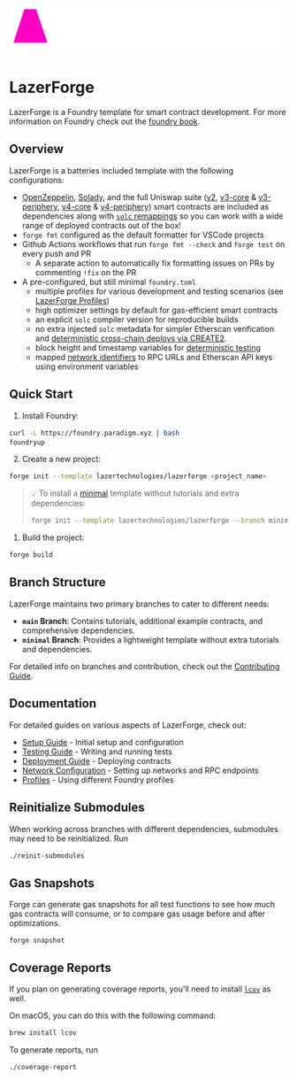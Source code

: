 ![LazerForge Logo](.github/lazerforge_logo_pink.png)

# LazerForge

LazerForge is a Foundry template for smart contract development. For more information on Foundry check out the [foundry book](https://book.getfoundry.sh/).

## Overview

LazerForge is a batteries included template with the following configurations:

- [OpenZeppelin](https://github.com/OpenZeppelin/openzeppelin-contracts), [Solady](https://github.com/Vectorized/solady), and the full Uniswap suite ([v2](https://github.com/uniswap/v2-core), [v3-core](https://github.com/uniswap/v3-core) & [v3-periphery](https://github.com/uniswap/v3-periphery), [v4-core](https://github.com/uniswap/v4-core) & [v4-periphery](https://github.com/uniswap/v4-periphery)) smart contracts are included as dependencies along with [`solc` remappings](https://docs.soliditylang.org/en/latest/path-resolution.html#import-remapping) so you can work with a wide range of deployed contracts out of the box!
- `forge fmt` configured as the default formatter for VSCode projects
- Github Actions workflows that run `forge fmt --check` and `forge test` on every push and PR
  - A separate action to automatically fix formatting issues on PRs by commenting `!fix` on the PR
- A pre-configured, but still minimal `foundry.toml`
  - multiple profiles for various development and testing scenarios (see [LazerForge Profiles](lazerTutorial/profiles.md))
  - high optimizer settings by default for gas-efficient smart contracts
  - an explicit `solc` compiler version for reproducible builds
  - no extra injected `solc` metadata for simpler Etherscan verification and [deterministic cross-chain deploys via CREATE2](https://0xfoobar.substack.com/p/vanity-addresses).
  - block height and timestamp variables for [deterministic testing](lazerTutorial/testing.md)
  - mapped [network identifiers](lazerTutorial/networks.md) to RPC URLs and Etherscan API keys using environment variables

## Quick Start

1. Install Foundry:

```bash
curl -L https://foundry.paradigm.xyz | bash
foundryup
```

2. Create a new project:

```bash
forge init --template lazertechnologies/lazerforge <project_name>
```

> 💡 To install a [minimal](#branch-structure) template without tutorials and extra dependencies:
>
> ```bash
> forge init --template lazertechnologies/lazerforge --branch minimal <project_name>
> ```

1. Build the project:

```bash
forge build
```

## Branch Structure

LazerForge maintains two primary branches to cater to different needs:

- **`main` Branch**: Contains tutorials, additional example contracts, and comprehensive dependencies.
- **`minimal` Branch**: Provides a lightweight template without extra tutorials and dependencies.

For detailed info on branches and contribution, check out the [Contributing Guide](CONTRIBUTING.md).

## Documentation

For detailed guides on various aspects of LazerForge, check out:

- [Setup Guide](lazerTutorial/setup.md) - Initial setup and configuration
- [Testing Guide](lazerTutorial/testing.md) - Writing and running tests
- [Deployment Guide](lazerTutorial/deployment.md) - Deploying contracts
- [Network Configuration](lazerTutorial/networks.md) - Setting up networks and RPC endpoints
- [Profiles](lazerTutorial/profiles.md) - Using different Foundry profiles

## Reinitialize Submodules

When working across branches with different dependencies, submodules may need to be reinitialized. Run

```bash
./reinit-submodules
```

## Gas Snapshots

Forge can generate gas snapshots for all test functions to see how much gas contracts will consume, or to compare gas usage before and after optimizations.

```shell
forge snapshot
```

## Coverage Reports

If you plan on generating coverage reports, you'll need to install [`lcov`](https://github.com/linux-test-project/lcov) as well.

On macOS, you can do this with the following command:

```bash
brew install lcov
```

To generate reports, run

```bash
./coverage-report
```
